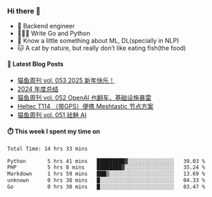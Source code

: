### Hi there 👋

- 🔧 Backend engineer
- 👨🏻‍💻 Write Go and Python
- 🔭 Know a little something about ML, DL(specially in NLP)
- 🐱 A cat by nature, but really don’t like eating fish(the food)

#### 📖 Latest Blog Posts
<!-- BLOG-POST-LIST:START -->
- [猫鱼周刊 vol. 053 2025 新年快乐！](https://ameow.xyz/archives/weekly-053)
- [2024 年度总结](https://ameow.xyz/archives/2024-wrapup)
- [猫鱼周刊 vol. 052 OpenAI 也翻车，基础设施暴雷](https://ameow.xyz/archives/weekly-052)
- [Heltec T114 （带GPS）便携 Meshtastic 节点方案](https://ameow.xyz/archives/meshtastic-heltec-t114)
- [猫鱼周刊 vol. 051 祛魅 AI](https://ameow.xyz/archives/weekly-051)
<!-- BLOG-POST-LIST:END -->

#### ⏱️ This week I spent my time on
<!--START_SECTION:waka-->

```txt
Total Time: 14 hrs 33 mins

Python       5 hrs 41 mins   █████████▓░░░░░░░░░░░░░░░   39.03 %
PHP          5 hrs 8 mins    ████████▓░░░░░░░░░░░░░░░░   35.24 %
Markdown     1 hrs 59 mins   ███▒░░░░░░░░░░░░░░░░░░░░░   13.69 %
unknown      0 hrs 38 mins   █░░░░░░░░░░░░░░░░░░░░░░░░   04.33 %
Go           0 hrs 30 mins   █░░░░░░░░░░░░░░░░░░░░░░░░   03.47 %
```

<!--END_SECTION:waka-->

<!--
**LeslieLeung/LeslieLeung** is a ✨ _special_ ✨ repository because its `README.md` (this file) appears on your GitHub profile.

Here are some ideas to get you started:

- 🔭 I’m currently working on ...
- 🌱 I’m currently learning ...
- 👯 I’m looking to collaborate on ...
- 🤔 I’m looking for help with ...
- 💬 Ask me about ...
- 📫 How to reach me: ...
- 😄 Pronouns: ...
- ⚡ Fun fact: ...
-->
